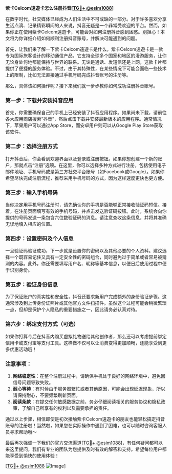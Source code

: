 **紫卡Celcom遠遊卡怎么注册抖音[[TG💪+ @esim1088](https://t.me/s/esim1088)]**

在数字时代，社交媒体已经成为人们生活中不可或缺的一部分。对于许多喜欢分享生活点滴、记录精彩瞬间的人来说，抖音无疑是一个非常受欢迎的平台。然而，如果你正在使用紫卡Celcom遠遊卡，可能会对如何注册抖音感到困惑。别担心！本文将为你详细介绍如何顺利注册抖音账号，并解决可能遇到的问题。

首先，让我们来了解一下紫卡Celcom遠遊卡是什么。紫卡Celcom遠遊卡是一款专为国际旅客设计的移动通信产品，它支持全球多个国家和地区的漫游服务，让你无论身处何地都能保持与世界的联系。无论是通话、发短信还是上网，这款卡片都提供了便捷的服务体验。不过，由于其特殊性，在某些情况下可能会面临一些技术上的限制，比如无法直接通过手机号码完成抖音账号的注册等。

那么，具体该如何操作呢？接下来我们就一步步教你如何成功注册抖音账号。

### 第一步：下载并安装抖音应用

首先，你需要确保自己的手机上已经安装了抖音应用程序。如果尚未下载，请前往各大应用商店搜索“抖音”，然后点击下载并安装最新版本的应用程序。通常情况下，苹果用户可以通过App Store，而安卓用户则可以从Google Play Store获取该软件。

### 第二步：选择注册方式

打开抖音后，你会看到欢迎界面以及登录或注册按钮。如果你想创建一个新的账户，那就点击“注册”选项。在这里，你可以选择多种方式进行注册，包括使用电子邮件地址、手机号码或是第三方社交平台账号（如Facebook或Google）。如果你希望尽快完成注册流程，推荐采用手机号码的方式，因为这样速度更快也更方便。

### 第三步：输入手机号码

当你决定用手机号码注册时，请先确认你的手机是否能够正常接收验证码短信。接着，在注册页面填写有效的手机号码，并点击发送验证码按钮。此时，系统会向你提供的号码发送一条包含六位数验证码的消息。请注意查收这条信息，并将其准确无误地填入相应的位置。

### 第四步：设置密码及个人信息

一旦验证码验证成功，下一步就是设置你的密码以及其他必要的个人资料。建议选择一个既容易记住又具有一定安全性的密码组合，同时避免过于简单或者容易被猜测的内容。此外，你还需要填写用户名、昵称等基本信息，以便日后使用过程中便于识别身份。

### 第五步：验证身份信息

为了保证账户的真实性和安全性，抖音还要求新用户完成额外的身份验证步骤。这通常涉及到上传身份证照片或其他官方文件扫描件。虽然这个过程可能会稍微繁琐一点，但却是保护个人隐私的重要措施之一，因此请务必认真对待。

### 第六步：绑定支付方式（可选）

如果你打算今后在抖音内购买虚拟礼物送给其他创作者，那么还可以考虑提前绑定信用卡或支付宝等支付工具。这样做不仅可以让消费变得更加顺畅，还能享受到更多优惠活动哦！

### 注意事项：

1. **网络稳定性**：在整个注册过程中，请确保手机处于良好的网络环境中，避免因信号问题导致失败。
2. **耐心等待**：有时候由于服务器繁忙或者其他原因，可能会出现延迟现象，所以请保持耐心，不要频繁刷新页面。
3. **阅读条款**：在提交任何敏感数据之前，务必仔细阅读相关的服务协议和隐私政策，了解自己所享有的权利以及需要承担的责任。

通过以上步骤，相信即使是初次接触紫卡Celcom遠遊卡的朋友也能轻松搞定抖音账号的注册啦！当然啦，如果您在实际操作中遇到了困难，也可以随时咨询客服人员寻求帮助哦～

最后再次强调一下我们的官方交流渠道[[TG💪+ @esim1088](https://t.me/s/esim1088)]，有任何疑问都可以来这里提问，我们有专业的团队为您提供及时有效的解答和支持。希望每位用户都能享受到愉快的使用体验！

[[TG💪+ @esim1088](https://t.me/s/esim1088) ![Image](https://i.postimg.cc/4NQfJmqS/Snipaste-2025-05-13-00-14-12.png)]